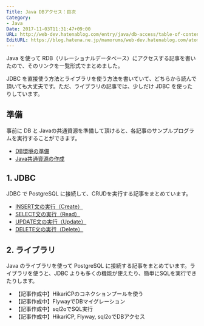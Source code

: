 ```yaml
---
Title: Java DBアクセス：目次
Category:
- Java
Date: 2017-11-03T11:31:47+09:00
URL: http://web-dev.hatenablog.com/entry/java/db-access/table-of-contents
EditURL: https://blog.hatena.ne.jp/mamorums/web-dev.hatenablog.com/atom/entry/8599973812314001883
---
```


Java を使って RDB（リレーショナルデータベース）にアクセスする記事を書いたので、そのリンクを一覧形式でまとめました。

JDBC を直接使う方法とライブラリを使う方法を書いていて、どちらから読んで頂いても大丈夫です。ただ、ライブラリの記事では、少しだけ JDBC を使ったりしています。


## 準備
事前に DB と Javaの共通資源を準備して頂けると、各記事のサンプルプログラムを実行することができます。

- [DB環境の準備](/entry/java/db-access/postgresql/db-env)
- [Java共通資源の作成](/entry/java/db-access/postgresql/java-project-common-class)


## 1. JDBC
JDBC で PostgreSQL に接続して、CRUDを実行する記事をまとめています。

- [INSERT文の実行（Create）](/entry/java/db-access/jdbc/crud/insert)
- [SELECT文の実行（Read）](/entry/java/db-access/jdbc/crud/select)
- [UPDATE文の実行（Update）](/entry/java/db-access/jdbc/crud/update)
- [DELETE文の実行（Delete）](/entry/java/db-access/jdbc/crud/delete)


## 2. ライブラリ
Java のライブラリを使って PostgreSQL に接続する記事をまとめています。ライブラリを使うと、JDBC よりも多くの機能が使えたり、簡単にSQLを実行できたりします。

- 【記事作成中】HikariCPのコネクションプールを使う
- 【記事作成中】FlywayでDBマイグレーション
- 【記事作成中】sql2oでSQL実行
- 【記事作成中】HikariCP, Flyway, sql2oでDBアクセス
